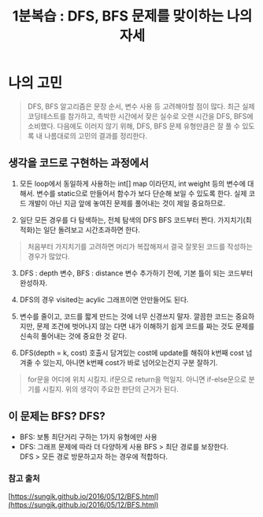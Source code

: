 ﻿---
title:  "1분복습 : DFS, BFS 문제를 맞이하는 나의 자세"
excerpt: "최다 빈출 유형 중 하나인 DFS, BFS 문제를 마주했을 때, 촉박한 시간 내에서 실수없이 문제를 풀기 위해 가져야 할 마음을 정리해봅니다. 온전히 제 의견입니다."

categories:
  - 1분 복습
tags:
  - 1분 복습
  - PS
last_modified_at: 2020-03-16TO11:30:00+09:00
---
# 나의 고민
> DFS, BFS 알고리즘은 문장 순서, 변수 사용 등 고려해야할 점이 많다. 최근 실제 코딩테스트를 참가하고, 촉박한 시간에서 잦은 실수로 오랜 시간을 DFS, BFS에 소비했다. 다음에도 이러지 않기 위해, DFS, BFS 문제 유형만큼은 잘 풀 수 있도록 내 나름대로의 고민의 결과를 정리한다.

## 생각을 코드로 구현하는 과정에서
1. 모든 loop에서 동일하게 사용하는 int[] map 이라던지, int weight 등의 변수에 대해서. 변수를 static으로 만들어서 함수가 보다 단순해 보일 수 있도록 한다. 실제 코드 개발이 아닌 지금 앞에 놓여진 문제를 풀어내는 것이 제일 중요하므로.

2. 일단 모든 경우를 다 탐색하는, 전체 탐색의 DFS BFS 코드부터 짠다. 가지치기(최적화)는 일단 돌려보고 시간초과하면 한다. 
> 처음부터 가지치기를 고려하면 머리가 복잡해져서 결국 잘못된 코드를 작성하는 경우가 많았다.

3. DFS : depth 변수, BFS : distance 변수 추가하기 전에, 기본 틀이 되는 코드부터 완성하자.

4. DFS의 경우 visited는 acylic 그래프이면 안만들어도 된다. 

5. 변수를 줄이고, 코드를 짧게 만드는 것에 너무 신경쓰지 말자. 깔끔한 코드는 중요하지만, 문제 조건에 벗어나지 않는 다면 내가 이해하기 쉽게 코드를 짜는 것도 문제를 신속히 풀어내는 것에 중요한 것 같다.

6. DFS(depth = k, cost) 호출시 담겨있는 cost에 update를 해줘야 k번째 cost 넘겨줄 수 있는지, 아니면 k번째 cost가 바로 넘어오는건지 구분 잘하기.
> for문을 어디에 위치 시킬지. if문으로 return을 먹일지. 아니면 if-else문으로 분기를 시킬지. 위의 생각이 주요한 판단의 근거가 된다.

## 이 문제는 BFS? DFS?
- BFS: 보통 최단거리 구하는 1가지 유형에만 사용
- DFS: 그래프 문제에 따라 더 다양하게 사용
BFS > 최단 경로를 보장한다.<br>
DFS > 모든 경로 방문하고자 하는 경우에 적합하다.


### 참고 출처
[https://sungjk.github.io/2016/05/12/BFS.html](https://sungjk.github.io/2016/05/12/BFS.html)
